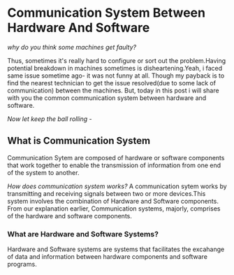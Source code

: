 # Communication System Between Hardware And Software

 _why do you think some machines get faulty?_

Thus, sometimes it's really hard to configure or sort out the problem.Having potential breakdown in machines sometimes is disheartening.Yeah, i faced same issue sometime ago- it was not funny at all.
Though my payback is to find the nearest technician to get the issue resolved(due to some lack of communication) between the machines.
But, today in this post i will share with you the common communication system between hardware and software.

_Now let keep the ball rolling_ -

## What is Communication System
Communication Sytem are composed of hardware or software components that work together to enable the transmission of information from one end of the system to another.

_How does communication system works?_
A communication sytem works by transmitting and receiving signals between two or more devices.This system involves the combination of Hardware and Software components. From our explanation earlier, Communication systems, majorly, comprises of the hardware and software components.

### What are Hardware and Software Systems?

Hardware and Software systems are systems that facilitates the excahange of data and information between hardware components and software programs.